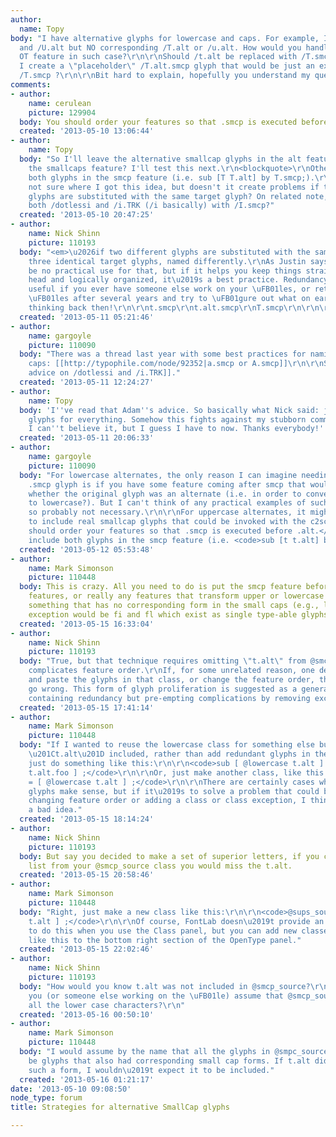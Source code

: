 ```yaml
---
author:
  name: Topy
body: "I have alternative glyphs for lowercase and caps. For example, I have /t.alt
  and /U.alt but NO corresponding /T.alt or /u.alt. How would you handle the SmallCap
  OT feature in such case?\r\n\r\nShould /t.alt be replaced with /T.smcp or should
  I create a \"placeholder\" /T.alt.smcp glyph that would be just an exact copy of
  /T.smcp ?\r\n\r\nBit hard to explain, hopefully you understand my question?\r\n\r\n"
comments:
- author:
    name: cerulean
    picture: 129904
  body: You should order your features so that .smcp is executed before .alt.
  created: '2013-05-10 13:06:44'
- author:
    name: Topy
  body: "So I'll leave the alternative smallcap glyphs in the alt feature, not in
    the smallcaps feature? I'll test this next.\r\n<blockquote>\r\nOtherwise include
    both glyphs in the smcp feature (i.e. sub [T T.alt] by T.smcp;).\r\n</blockquote>\r\nI'm
    not sure where I got this idea, but doesn't it create problems if two different
    glyphs are substituted with the same target glyph? On related note, should I replace
    both /dotlessi and /i.TRK (/i basically) with /I.smcp?"
  created: '2013-05-10 20:47:25'
- author:
    name: Nick Shinn
    picture: 110193
  body: "<em>\u2026if two different glyphs are substituted with the same target glyph\u2026</em>\r\n\r\nMake
    three identical target glyphs, named differently.\r\nAs Justin says, there may
    be no practical use for that, but if it helps you keep things straight in your
    head and logically organized, it\u2019s a best practice. Redundancy can also be
    useful if you ever have someone else work on your \uFB01les, or return to the
    \uFB01les after several years and try to \uFB01gure out what on earth you were
    thinking back then!\r\n\r\nt.smcp\r\nt.alt.smcp\r\nT.smcp\r\n\r\n\r\n\r\n"
  created: '2013-05-11 05:21:46'
- author:
    name: gargoyle
    picture: 110090
  body: "There was a thread last year with some best practices for naming/coding small
    caps: [[http://typophile.com/node/92352|a.smcp or A.smcp]]\r\n\r\nSee also [[http://typophile.com/node/69063#comment-404689|Adam's
    advice on /dotlessi and /i.TRK]]."
  created: '2013-05-11 12:24:27'
- author:
    name: Topy
  body: 'I''ve read that Adam''s advice. So basically what Nick said: just make corresponding
    glyphs for everything. Somehow this fights against my stubborn common sense and
    I can''t believe it, but I guess I have to now. Thanks everybody!'
  created: '2013-05-11 20:06:33'
- author:
    name: gargoyle
    picture: 110090
  body: "For lowercase alternates, the only reason I can imagine needing a duplicate
    .smcp glyph is if you have some feature coming after smcp that would need to know
    whether the original glyph was an alternate (i.e. in order to convert it back
    to lowercase?). But I can't think of any practical examples of such a feature,
    so probably not necessary.\r\n\r\nFor uppercase alternates, it might be useful
    to include real smallcap glyphs that could be invoked with the c2sc feature.\r\n\r\n<blockquote>You
    should order your features so that .smcp is executed before .alt.</blockquote>\r\n\r\nOtherwise
    include both glyphs in the smcp feature (i.e. <code>sub [t t.alt] by T.smcp;</code>)."
  created: '2013-05-12 05:53:48'
- author:
    name: Mark Simonson
    picture: 110448
  body: This is crazy. All you need to do is put the smcp feature before your alt
    features, or really any features that transform upper or lowercase glyphs into
    something that has no corresponding form in the small caps (e.g., liga). (Only
    exception would be fi and fl which exist as single type-able glyphs in some encodings.)
  created: '2013-05-15 16:33:04'
- author:
    name: Nick Shinn
    picture: 110193
  body: "True, but that technique requires omitting \"t.alt\" from @smcp_source, and
    complicates feature order.\r\nIf, for some unrelated reason, one decides to copy
    and paste the glyphs in that class, or change the feature order, then things could
    go wrong. This form of glyph proliferation is suggested as a general best practice,
    containing redundancy but pre-empting complications by removing exceptions."
  created: '2013-05-15 17:41:14'
- author:
    name: Mark Simonson
    picture: 110448
  body: "If I wanted to reuse the lowercase class for something else but also wanted
    \u201Ct.alt\u201D included, rather than add redundant glyphs in the font, I would
    just do something like this:\r\n\r\n<code>sub [ @lowercase t.alt ] by [ @lowercase_foo
    t.alt.foo ] ;</code>\r\n\r\nOr, just make another class, like this:\r\n\r\n<code>@lowercase_extended
    = [ @lowercase t.alt ] ;</code>\r\n\r\nThere are certainly cases where redundant
    glyphs make sense, but if it\u2019s to solve a problem that could be solved by
    changing feature order or adding a class or class exception, I think it\u2019s
    a bad idea."
  created: '2013-05-15 18:14:24'
- author:
    name: Nick Shinn
    picture: 110193
  body: But say you decided to make a set of superior letters, if you copied the glyph
    list from your @smcp_source class you would miss the t.alt.
  created: '2013-05-15 20:58:46'
- author:
    name: Mark Simonson
    picture: 110448
  body: "Right, just make a new class like this:\r\n\r\n<code>@sups_source = [ @smcp_source
    t.alt ] ;</code>\r\n\r\nOf course, FontLab doesn\u2019t provide an obvious way
    to do this when you use the Class panel, but you can add new classes with code
    like this to the bottom right section of the OpenType panel."
  created: '2013-05-15 22:02:46'
- author:
    name: Nick Shinn
    picture: 110193
  body: "How would you know t.alt was not included in @smcp_source?\r\nWouldn\u2019t
    you (or someone else working on the \uFB01le) assume that @smcp_source contained
    all the lower case characters?\r\n"
  created: '2013-05-16 00:50:10'
- author:
    name: Mark Simonson
    picture: 110448
  body: "I would assume by the name that all the glyphs in @smpc_source would only
    be glyphs that also had corresponding small cap forms. If t.alt didn\u2019t have
    such a form, I wouldn\u2019t expect it to be included."
  created: '2013-05-16 01:21:17'
date: '2013-05-10 09:08:50'
node_type: forum
title: Strategies for alternative SmallCap glyphs

---
```

